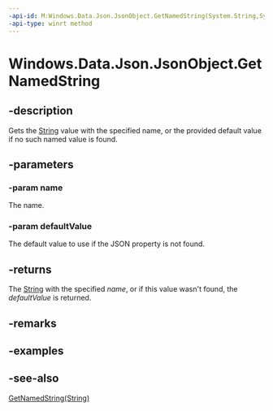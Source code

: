 ```yaml
---
-api-id: M:Windows.Data.Json.JsonObject.GetNamedString(System.String,System.String)
-api-type: winrt method
---
```


<!-- Method syntax
public string GetNamedString(System.String name, System.String defaultValue)
-->

# Windows.Data.Json.JsonObject.GetNamedString

## -description
Gets the [String](/dotnet/api/system.string?view=dotnet-uwp-10.0&preserve-view=true) value with the specified name, or the provided default value if no such named value is found.

## -parameters
### -param name
The name.

### -param defaultValue
The default value to use if the JSON property is not found.

## -returns
The [String](/dotnet/api/system.string?view=dotnet-uwp-10.0&preserve-view=true) with the specified *name*, or if this value wasn't found, the *defaultValue* is returned.

## -remarks

## -examples

## -see-also
[GetNamedString(String)](jsonobject_getnamedstring_409995224.md)